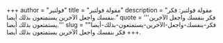 +++
author = "فولتير"
title = "مقولة فولتير"
description = "مقولة فولتير: فكر بنفسك واجعل الآخرين يستمتعون بذلك أيضا."
quote = '''فكر بنفسك واجعل الآخرين يستمتعون بذلك أيضا.'''
slug = "فكر-بنفسك-واجعل-الآخرين-يستمتعون-بذلك-أيضا"
+++
فكر بنفسك واجعل الآخرين يستمتعون بذلك أيضا.
